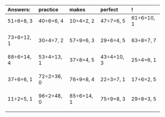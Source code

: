 | Answers: | practice | makes | perfect | ! |
| :--- | :--- | :--- | :--- | :--- |
| 51÷6=8, 3 | 40÷6=6, 4 | 10÷4=2, 2 | 47÷7=6, 5 | 61÷6=10, 1 | 
|   |   |   |   |   | 
|   |   |   |   |   | 
|   |   |   |   |   | 
| 73÷6=12, 1 | 30÷4=7, 2 | 57÷9=6, 3 | 29÷6=4, 5 | 63÷8=7, 7 | 
|   |   |   |   |   | 
|   |   |   |   |   | 
|   |   |   |   |   | 
| 88÷6=14, 4 | 53÷4=13, 1 | 37÷8=4, 5 | 43÷4=10, 3 | 25÷4=6, 1 | 
|   |   |   |   |   | 
|   |   |   |   |   | 
|   |   |   |   |   | 
| 37÷6=6, 1 | 72÷2=36, 0 | 76÷9=8, 4 | 22÷3=7, 1 | 17÷6=2, 5 | 
|   |   |   |   |   | 
|   |   |   |   |   | 
|   |   |   |   |   | 
| 11÷2=5, 1 | 96÷2=48, 0 | 85÷6=14, 1 | 75÷9=8, 3 | 29÷8=3, 5 | 
|   |   |   |   |   | 
|   |   |   |   |   | 
|   |   |   |   |   | 

